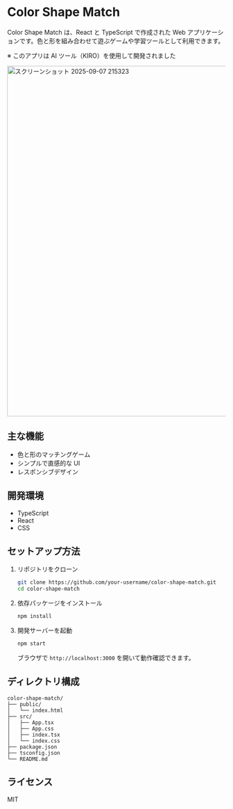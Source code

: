 # Color Shape Match

Color Shape Match は、React と TypeScript で作成された Web アプリケーションです。色と形を組み合わせて遊ぶゲームや学習ツールとして利用できます。

※ このアプリは AI ツール（KIRO）を使用して開発されました


<img width="1181" height="807" alt="スクリーンショット 2025-09-07 215323" src="https://github.com/user-attachments/assets/49cc1456-99d4-4a87-af81-298115aea171" />


## 主な機能

- 色と形のマッチングゲーム
- シンプルで直感的な UI
- レスポンシブデザイン

## 開発環境

- TypeScript
- React
- CSS

## セットアップ方法

1. リポジトリをクローン
   ```bash
   git clone https://github.com/your-username/color-shape-match.git
   cd color-shape-match
   ```
2. 依存パッケージをインストール
   ```bash
   npm install
   ```
3. 開発サーバーを起動
   ```bash
   npm start
   ```
   ブラウザで `http://localhost:3000` を開いて動作確認できます。

## ディレクトリ構成

```
color-shape-match/
├── public/
│   └── index.html
├── src/
│   ├── App.tsx
│   ├── App.css
│   ├── index.tsx
│   └── index.css
├── package.json
├── tsconfig.json
└── README.md
```

## ライセンス

MIT
